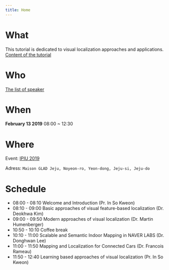 ```yaml
---
title: Home
---
```

# What
This tutorial is dedicated to visual localization approaches and applications. [Content of the tutorial](https://ipiuvl2019.github.io/CourseDes.html "Courses")

# Who
[The list of speaker](https://ipiuvl2019.github.io/Speakers.html "Speakers")


# When 
**February 13 2019** 08:00 ~ 12:30 

# Where
Event: 
[IPIU 2019](http://www.ipiu.or.kr/2019/index.php "IPIU")

Adress:
`Maison GLAD Jeju, Noyeon-ro, Yeon-dong, Jeju-si, Jeju-do`

# Schedule
- 08:00 - 08:10 Welcome and Introduction (Pr. In So Kweon)
- 08:10 - 09:00 Basic approaches of visual feature-based localization (Dr. Deokhwa Kim)
- 09:00 - 09:50 Modern approaches of visual localization (Dr. Martin Humenberger)
- 10:50 - 10:10 Coffee break
- 10:10 - 11:00 Scalable and Semantic Indoor Mapping in NAVER LABS (Dr. Donghwan Lee)
- 11:00 - 11:50 Mapping and Localization for Connected Cars (Dr. Francois Rameau)
- 11:50 - 12:40 Learning based approaches of visual localization (Pr. In So Kweon)
